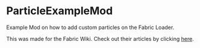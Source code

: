 # ParticleExampleMod
Example Mod on how to add custom particles on the Fabric Loader.

This was made for the Fabric Wiki. Check out their articles by clicking [here](https://fabricmc.net/wiki/).
